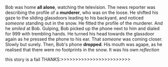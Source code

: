 
Bob was home **all alone**, watching the television.
The news reporter was describing the profile of a **murderer**, who was on the loose.
He shifted his gaze to the sliding glassdoors leading to his backyard, and noticed *someone* standing out in the snow. 
He fitted the profile of the murderer. And he *smiled* at Bob. 
Gulping, Bob picked up the phone next to him and dialed for 999 with trembling hands.
He turned his head towards the glassdoor again as he pressed the phone to his ear. 
That *someone* was coming closer. Slowly but surely. 
Then, Bob's phone **dropped**.
His mouth was agape, as he realised that there were no footprints in the snow. 
It was his own *reflection* 

this story is a fail THANKS:>>>>>>>>>>>>>>>>>>>>>>>>
